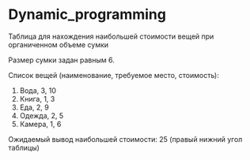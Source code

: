 # Dynamic_programming
Таблица для нахождения наибольшей стоимости вещей при органиченном объеме сумки

Размер сумки задан равным 6.

Список вещей (наименование, требуемое место, стоимость):
1) Вода, 3, 10
2) Книга, 1, 3
3) Еда, 2, 9
4) Одежда, 2, 5
5) Камера, 1, 6

Ожидаемый вывод наибольшей стоимости: 25 (правый нижний угол таблицы)
